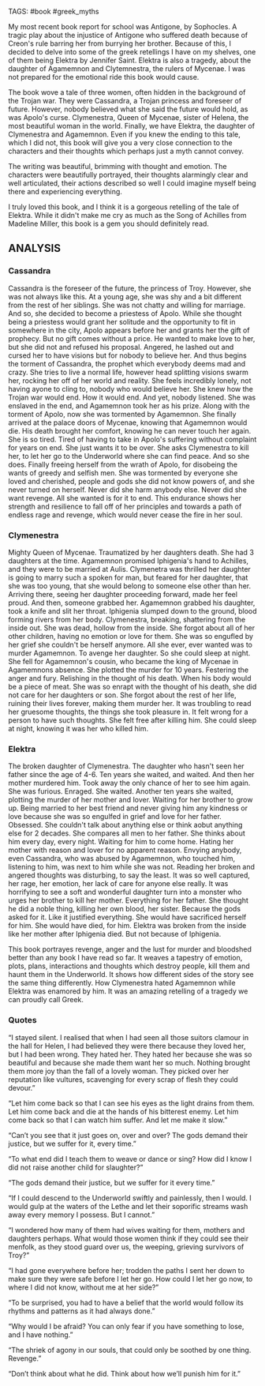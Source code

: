 TAGS: #book #greek_myths 

My most recent book report for school was Antigone, by Sophocles. A tragic play about the injustice of Antigone who suffered death because of Creon's rule barring her from burrying her brother. Because of this, I decided to delve into some of the greek retellings I have on my shelves, one of them being Elektra by Jennifer Saint. Elektra is also a tragedy, about the daughter of Agamemnon and Clytemnestra, the rulers of Mycenae. I was not prepared for the emotional ride this book would cause.

The book wove a tale of three women, often hidden in the background of the Trojan war. They were Cassandra, a Trojan princess and foreseer of future. However, nobody believed what she said the future would hold, as was Apolo's curse. Clymenestra, Queen of Mycenae, sister of Helena, the most beautiful woman in the world. Finally, we have Elektra, the daughter of Clymenestra and Agamemnon. Even if you knew the ending to this tale, which I did not, this book will give you a very close connection to the characters and their thoughts which perhaps just a myth cannot convey. 

The writing was beautiful, brimming with thought and emotion. The characters were beautifully portrayed, their thoughts alarmingly clear and well articulated, their actions described so well I could imagine myself being there and experiencing everything. 

I truly loved this book, and I think it is a gorgeous retelling of the tale of Elektra. While it didn't make me cry as much as the Song of Achilles from Madeline Miller, this book is a gem you should definitely read.

## ANALYSIS
### Cassandra
Cassandra is the foreseer of the future, the princess of Troy. However, she was not always like this. At a young age, she was shy and a bit different from the rest of her siblings. She was not chatty and willing for marriage. And so, she decided to become a priestess of Apolo. While she thought being a priestess would grant her solitude and the opportunity to fit in somewhere in the city, Apolo appears before her and grants her the gift of prophecy. But no gift comes without a price. He wanted to make love to her, but she did not and refused his proposal. Angered, he lashed out and cursed her to have visions but for nobody to believe her. And thus begins the torment of Cassandra, the prophet which everybody deems mad and crazy. She tries to live a normal life, however head splitting visions swarm her, rocking her off of her world and reality. She feels incredibly lonely, not having ayone to cling to, nobody who would believe her. She knew how the Trojan war would end. How it would end. And yet, nobody listened. She was enslaved in the end, and Agamemnon took her as his prize. Along with the torment of Apolo, now she was tormented by Agamemnon. She finally arrived at the palace doors of Mycenae, knowing that Agamemnon would die. His death brought her comfort, knowing he can never touch her again. She is so tired. Tired of having to take in Apolo's suffering without complaint for years on end. She just wants it to be over. She asks Clymenestra to kill her, to let her go to the Underworld where she can find peace. And so she does. Finally freeing herself from the wrath of Apolo, for disobeing the wants of greedy and selfish men. She was tormented by everyone she loved and cherished, people and gods she did not know powers of, and she never turned on herself. Never did she harm anybody else. Never did she want revenge. All she wanted is for it to end. This endurance shows her strength and resilience to fall off of her principles and towards a path of endless rage and revenge, which would never cease the fire in her soul. 

### Clymenestra
Mighty Queen of Mycenae. Traumatized by her daughters death. She had 3 daughters at the time. Agamemnon promised Iphigenia's hand to Achilles, and they were to be married at Aulis. Clymenetra was thrilled her daughter is going to marry such a spoken for man, but feared for her daughter, that she was too young, that she would belong to someone else other than her. Arriving there, seeing her daughter proceeding forward, made her feel proud. And then, someone grabbed her. Agamemnon grabbed his daughter, took a knife and slit her throat. Iphigenia slumped down to the ground, blood forming rivers from her body. Clymenestra, breaking, shattering from the inside out. She was dead, hollow from the inside. She forgot about all of her other children, having no emotion or love for them. She was so engufled by her grief she couldn't be herself anymore. All she ever, ever wanted was to murder Agamemnon. To avenge her daughter. So she could sleep at night. She fell for Agamemnon's cousin, who became the king of Mycenae in Agamemnons absence. She plotted the murder for 10 years. Festering the anger and fury. Relishing in the thought of his death. When his body would be a piece of meat. She was so enrapt with the thought of his death, she did not care for her daughters or son. She forgot about the rest of her life, ruining their lives forever, making them murder her. It was troubling to read her gruesome thoughts, the things she took pleasure in. It felt wrong for a person to have such thoughts. She felt free after killing him. She could sleep at night, knowing it was her who killed him. 

### Elektra
The broken daughter of Clymenestra. The daughter who hasn't seen her father since the age of 4-6. Ten years she waited, and waited. And then her mother murdered him. Took away the only chance of her to see him again. She was furious. Enraged. She waited. Another ten years she waited, plotting the murder of her mother and lover. Waiting for her brother to grow up. Being married to her best friend and never giving him any kindness or love because she was so engulfed in grief and love for her father. Obsessed. She couldn't talk about anything else or think aobut anything else for 2 decades. She compares all men to her father. She thinks about him every day, every night. Waiting for him to come home. Hating her mother with reason and lover for no apparent reason. Envying anybody, even Cassandra, who was abused by Agamemnon, who touched him, listening to him, was next to him while she was not. Reading her broken and angered thoughts was disturbing, to say the least. It was so well captured, her rage, her emotion, her lack of care for anyone else really. It was horrifying to see a soft and wonderful daughter turn into a monster who urges her brother to kill her mother. Everything for her father. She thought he did a noble thing, killing her own blood, her sister. Because the gods asked for it. Like it justified everything. She would have sacrificed herself for him. She would have died, for him. Elektra was broken from the inside like her mother after Iphigenia died. But not because of Iphigenia. 

This book portrayes revenge, anger and the lust for murder and bloodshed better than any book I have read so far. It weaves a tapestry of emotion, plots, plans, interactions and thoughts which destroy people, kill them and haunt them in the Underworld. It shows how different sides of the story see the same thing differently. How Clymenestra hated Agamemnon while Elektra was enamored by him. It was an amazing retelling of a tragedy we can proudly call Greek.

### Quotes

“I stayed silent. I realised that when I had seen all those suitors clamour in the hall for Helen, I had believed they were there because they loved her, but I had been wrong. They hated her. They hated her because she was so beautiful and because she made them want her so much. Nothing brought them more joy than the fall of a lovely woman. They picked over her reputation like vultures, scavenging for every scrap of flesh they could devour.”

“Let him come back so that I can see his eyes as the light drains from them. Let him come back and die at the hands of his bitterest enemy. Let him come back so that I can watch him suffer. And let me make it slow.”

“Can’t you see that it just goes on, over and over? The gods demand their justice, but we suffer for it, every time.”

“To what end did I teach them to weave or dance or sing? How did I know I did not raise another child for slaughter?”

“The gods demand their justice, but we suffer for it every time.”

“If I could descend to the Underworld swiftly and painlessly, then I would. I would gulp at the waters of the Lethe and let their soporific streams wash away every memory I possess. But I cannot.”

“I wondered how many of them had wives waiting for them, mothers and daughters perhaps. What would those women think if they could see their menfolk, as they stood guard over us, the weeping, grieving survivors of Troy?”

“I had gone everywhere before her; trodden the paths I sent her down to make sure they were safe before I let her go. How could I let her go now, to where I did not know, without me at her side?”

“To be surprised, you had to have a belief that the world would follow its rhythms and patterns as it had always done.”

“Why would I be afraid? You can only fear if you have something to lose, and I have nothing.”

“The shriek of agony in our souls, that could only be soothed by one thing. Revenge.”

“Don’t think about what he did. Think about how we’ll punish him for it.”


